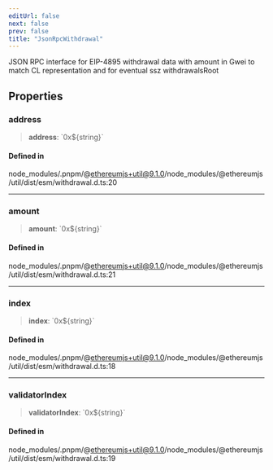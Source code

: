 ```yaml
---
editUrl: false
next: false
prev: false
title: "JsonRpcWithdrawal"
---
```


JSON RPC interface for EIP-4895 withdrawal data with amount in Gwei to
match CL representation and for eventual ssz withdrawalsRoot

## Properties

### address

> **address**: \`0x$\{string\}\`

#### Defined in

node\_modules/.pnpm/@ethereumjs+util@9.1.0/node\_modules/@ethereumjs/util/dist/esm/withdrawal.d.ts:20

***

### amount

> **amount**: \`0x$\{string\}\`

#### Defined in

node\_modules/.pnpm/@ethereumjs+util@9.1.0/node\_modules/@ethereumjs/util/dist/esm/withdrawal.d.ts:21

***

### index

> **index**: \`0x$\{string\}\`

#### Defined in

node\_modules/.pnpm/@ethereumjs+util@9.1.0/node\_modules/@ethereumjs/util/dist/esm/withdrawal.d.ts:18

***

### validatorIndex

> **validatorIndex**: \`0x$\{string\}\`

#### Defined in

node\_modules/.pnpm/@ethereumjs+util@9.1.0/node\_modules/@ethereumjs/util/dist/esm/withdrawal.d.ts:19
